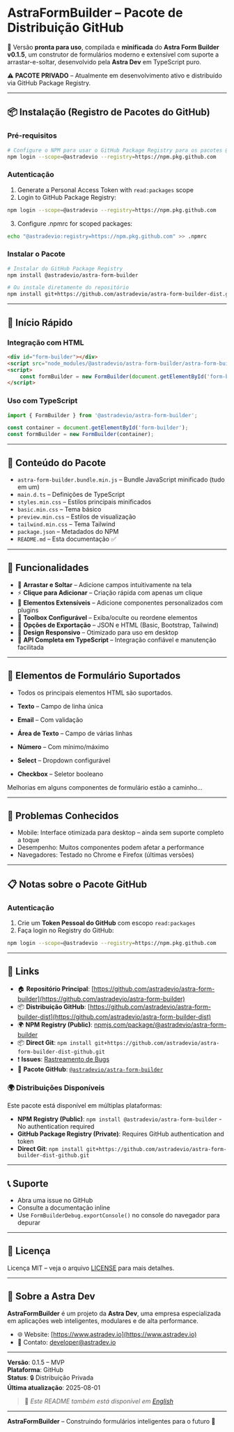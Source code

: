 # AstraFormBuilder – Pacote de Distribuição GitHub

🚀 Versão **pronta para uso**, compilada e **minificada** do **Astra Form Builder v0.1.5**, um construtor de formulários moderno e extensível com suporte a arrastar-e-soltar, desenvolvido pela **Astra Dev** em TypeScript puro.

⚠️ **PACOTE PRIVADO** – Atualmente em desenvolvimento ativo e distribuído via GitHub Package Registry.

---

## 📦 Instalação (Registro de Pacotes do GitHub)

### Pré-requisitos

```bash
# Configure o NPM para usar o GitHub Package Registry para os pacotes @astradevio
npm login --scope=@astradevio --registry=https://npm.pkg.github.com
```

### Autenticação

1. Generate a Personal Access Token with `read:packages` scope
2. Login to GitHub Package Registry:
```bash
npm login --scope=@astradevio --registry=https://npm.pkg.github.com
```

3. Configure .npmrc for scoped packages:
```bash
echo "@astradevio:registry=https://npm.pkg.github.com" >> .npmrc
```

### Instalar o Pacote

```bash
# Instalar do GitHub Package Registry
npm install @astradevio/astra-form-builder

# Ou instale diretamente do repositório
npm install git+https://github.com/astradevio/astra-form-builder-dist.git
```

---

## 🚀 Início Rápido

### Integração com HTML

```html
<div id="form-builder"></div>
<script src="node_modules/@astradevio/astra-form-builder/astra-form-builder.bundle.min.js"></script>
<script>
    const formBuilder = new FormBuilder(document.getElementById('form-builder'));
</script>
```

### Uso com TypeScript

```ts
import { FormBuilder } from '@astradevio/astra-form-builder';

const container = document.getElementById('form-builder');
const formBuilder = new FormBuilder(container);
```

---

## 📁 Conteúdo do Pacote

- `astra-form-builder.bundle.min.js` – Bundle JavaScript minificado (tudo em um)
- `main.d.ts` – Definições de TypeScript
- `styles.min.css` – Estilos principais minificados
- `basic.min.css` – Tema básico
- `preview.min.css` – Estilos de visualização
- `tailwind.min.css` – Tema Tailwind
- `package.json` – Metadados do NPM
- `README.md` – Esta documentação ✅

---

## 🌟 Funcionalidades

- 🧩 **Arrastar e Soltar** – Adicione campos intuitivamente na tela
- ⚡ **Clique para Adicionar** – Criação rápida com apenas um clique
- 🧠 **Elementos Extensíveis** – Adicione componentes personalizados com plugins
- 🧰 **Toolbox Configurável** – Exiba/oculte ou reordene elementos
- 💾 **Opções de Exportação** – JSON e HTML (Basic, Bootstrap, Tailwind)
- 📐 **Design Responsivo** – Otimizado para uso em desktop
- 🧪 **API Completa em TypeScript** – Integração confiável e manutenção facilitada

---

## 🧩 Elementos de Formulário Suportados

- Todos os principais elementos HTML são suportados.

- **Texto** – Campo de linha única
- **Email** – Com validação
- **Área de Texto** – Campo de várias linhas
- **Número** – Com mínimo/máximo
- **Select** – Dropdown configurável
- **Checkbox** – Seletor booleano

Melhorias em alguns componentes de formulário estão a caminho...

---

## 🐛 Problemas Conhecidos

- Mobile: Interface otimizada para desktop – ainda sem suporte completo a toque
- Desempenho: Muitos componentes podem afetar a performance
- Navegadores: Testado no Chrome e Firefox (últimas versões)

---

## 📋 Notas sobre o Pacote GitHub

### Autenticação

1. Crie um **Token Pessoal do GitHub** com escopo `read:packages`
2. Faça login no Registry do GitHub:

```bash
npm login --scope=@astradevio --registry=https://npm.pkg.github.com
```

---

## 🔗 Links

- 🏠 **Repositório Principal**: [https://github.com/astradevio/astra-form-builder](https://github.com/astradevio/astra-form-builder)
- 📦 **Distribuição GitHub**: [https://github.com/astradevio/astra-form-builder-dist](https://github.com/astradevio/astra-form-builder-dist)
- 🌍 **NPM Registry (Public)**: [npmjs.com/package/@astradevio/astra-form-builder](https://www.npmjs.com/package/@astradevio/astra-form-builder)
- 📦 **Direct Git**: `npm install git+https://github.com/astradevio/astra-form-builder-dist-github.git`
- ❗ **Issues**: [Rastreamento de Bugs](https://github.com/astradevio/astra-form-builder/issues)
- 🧪 **Pacote GitHub**: [`@astradevio/astra-form-builder`](https://github.com/astradevio/astra-form-builder/packages)

### 🌍 Distribuições Disponíveis

Este pacote está disponível em múltiplas plataformas:

- **NPM Registry (Public)**: `npm install @astradevio/astra-form-builder` - No authentication required
- **GitHub Package Registry (Private)**: Requires GitHub authentication and token
- **Direct Git**: `npm install git+https://github.com/astradevio/astra-form-builder-dist-github.git`

---

## 📞 Suporte

- Abra uma issue no GitHub
- Consulte a documentação inline
- Use `FormBuilderDebug.exportConsole()` no console do navegador para depurar

---

## 📄 Licença

Licença MIT – veja o arquivo [LICENSE](./LICENSE.md) para mais detalhes.

---

## 🏢 Sobre a Astra Dev

**AstraFormBuilder** é um projeto da **Astra Dev**, uma empresa especializada em aplicações web inteligentes, modulares e de alta performance.

- 🌐 Website: [https://www.astradev.io](https://www.astradev.io)
- 📧 Contato: developer@astradev.io

---

**Versão**: 0.1.5 – MVP  
**Plataforma**: GitHub  
**Status**: 🔒 Distribuição Privada  
**Última atualização**: 2025-08-01

> 📝 *Este README também está disponível em [English](README.md)*

---

**AstraFormBuilder** – Construindo formulários inteligentes para o futuro 🚀
